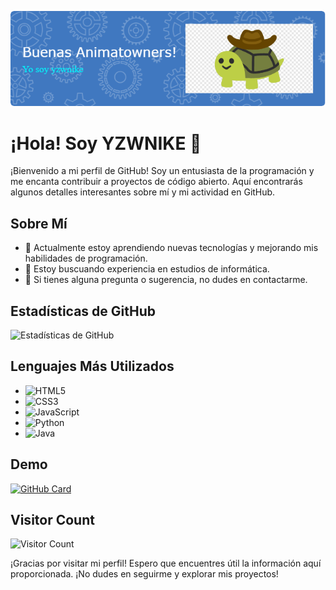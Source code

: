 ![Header](./oleee.png)



# ¡Hola! Soy YZWNIKE 👋

¡Bienvenido a mi perfil de GitHub! Soy un entusiasta de la programación y me encanta contribuir a proyectos de código abierto. Aquí encontrarás algunos detalles interesantes sobre mí y mi actividad en GitHub.

## Sobre Mí

- 🌱 Actualmente estoy aprendiendo nuevas tecnologías y mejorando mis habilidades de programación.
- 💼 Estoy buscuando experiencia en estudios de informática.
- 💬 Si tienes alguna pregunta o sugerencia, no dudes en contactarme.

## Estadísticas de GitHub 

![Estadísticas de GitHub](https://github-readme-stats.vercel.app/api?username=tuusuario&show_icons=true&theme=radical)

## Lenguajes Más Utilizados

- ![HTML5](https://img.shields.io/badge/-HTML5-E34F26?style=flat-square&logo=html5&logoColor=white)
- ![CSS3](https://img.shields.io/badge/-CSS3-1572B6?style=flat-square&logo=css3&logoColor=white)
- ![JavaScript](https://img.shields.io/badge/-JavaScript-F7DF1E?style=flat-square&logo=javascript&logoColor=black)
- ![Python](https://img.shields.io/badge/-Python-3776AB?style=flat-square&logo=python&logoColor=white)
- ![Java](https://img.shields.io/badge/-Java-007396?style=flat-square&logo=java&logoColor=white)


## Demo

[![GitHub Card](https://github-readme-stats.vercel.app/api/pin/?username=yzwnike&repo=Primitiva)](https://github.com/yzwnike/)


## Visitor Count
![Visitor Count](https://profile-counter.glitch.me/yzwnike/count.svg)




  

¡Gracias por visitar mi perfil! Espero que encuentres útil la información aquí proporcionada. ¡No dudes en seguirme y explorar mis proyectos!


